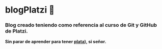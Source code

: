 # blogPlatzi 💪
### Blog creado teniendo como referencia al curso de Git y GitHub de Platzi.
 **Sin parar de aprender para tener [plata](https://www.youtube.com/watch?v=cEOyOB-v_h4&ab_channel=DiomedesD%C3%ADazOficial "plata")), si señor.**
